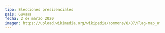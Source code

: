 ```yaml
---
tipo: Elecciones presidenciales
pais: Guyana
fecha: 2 de marzo 2020
imagen: https://upload.wikimedia.org/wikipedia/commons/8/87/Flag-map_of_Guyana.svg
---
```

